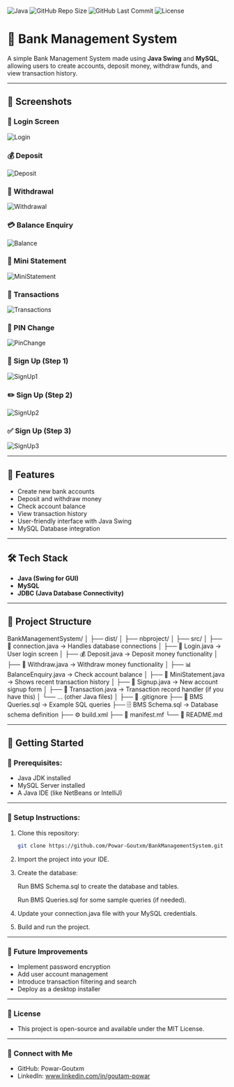 ![Java](https://img.shields.io/badge/Language-Java-blue)
![GitHub Repo Size](https://img.shields.io/github/repo-size/Powar-Goutxm/BankManagementSystem)
![GitHub Last Commit](https://img.shields.io/github/last-commit/Powar-Goutxm/BankManagementSystem)
![License](https://img.shields.io/badge/License-Open--Source-green)

# 🏦 Bank Management System

A simple Bank Management System made using **Java Swing** and **MySQL**, allowing users to create accounts, deposit money, withdraw funds, and view transaction history.

---

## 📸 Screenshots

### 🔐 Login Screen
![Login](screenshots/login.png)

### 💰 Deposit 
![Deposit](screenshots/deposit.png)

### 💸 Withdrawal
![Withdrawal](screenshots/withdrawal.png)

### 💳 Balance Enquiry
![Balance](screenshots/balance.png)

### 🧾 Mini Statement
![MiniStatement](screenshots/ministatement.png)

### 🔄 Transactions
![Transactions](screenshots/transactions.png)

### 🔢 PIN Change
![PinChange](screenshots/pinchange.png)

### 📝 Sign Up (Step 1)
![SignUp1](screenshots/signup1.png)

### ✏️ Sign Up (Step 2)
![SignUp2](screenshots/signup2.png)

### ✅ Sign Up (Step 3)
![SignUp3](screenshots/signup3.png)

---

## 📌 Features

- Create new bank accounts
- Deposit and withdraw money
- Check account balance
- View transaction history
- User-friendly interface with Java Swing
- MySQL Database integration

---

## 🛠️ Tech Stack

- **Java (Swing for GUI)**
- **MySQL**
- **JDBC (Java Database Connectivity)**

---

## 📂 Project Structure
BankManagementSystem/
│
├── dist/
│
├── nbproject/
│
├── src/
│   ├── 🔌 connection.java       → Handles database connections
│   ├── 🔐 Login.java            → User login screen
│   ├── 💰 Deposit.java          → Deposit money functionality
│   ├── 💸 Withdraw.java         → Withdraw money functionality
│   ├── 📊 BalanceEnquiry.java   → Check account balance
│   ├── 📜 MiniStatement.java    → Shows recent transaction history
│   ├── 📝 Signup.java           → New account signup form
│   ├── 🔄 Transaction.java      → Transaction record handler (if you have this)
│   └── ... (other Java files)
│
├── 📄 .gitignore
├── 📑 BMS Queries.sql          → Example SQL queries
├── 🗄️ BMS Schema.sql            → Database schema definition
├── ⚙️ build.xml
├── 📜 manifest.mf
└── 📖 README.md


---

## 🚀 Getting Started

### 📌 Prerequisites:
- Java JDK installed
- MySQL Server installed
- A Java IDE (like NetBeans or IntelliJ)

---

### 📌 Setup Instructions:
1. Clone this repository:
   ```bash
   git clone https://github.com/Powar-Goutxm/BankManagementSystem.git

2. Import the project into your IDE.

3. Create the database:

    Run BMS Schema.sql to create the database and tables.

    Run BMS Queries.sql for some sample queries (if needed).

4. Update your connection.java file with your MySQL credentials.

5. Build and run the project.   

---

### 🌱 Future Improvements
- Implement password encryption
- Add user account management
- Introduce transaction filtering and search
- Deploy as a desktop installer

---

### 📃 License
- This project is open-source and available under the MIT License.

---

### 🤝 Connect with Me
- GitHub: Powar-Goutxm
- LinkedIn: www.linkedin.com/in/goutam-powar